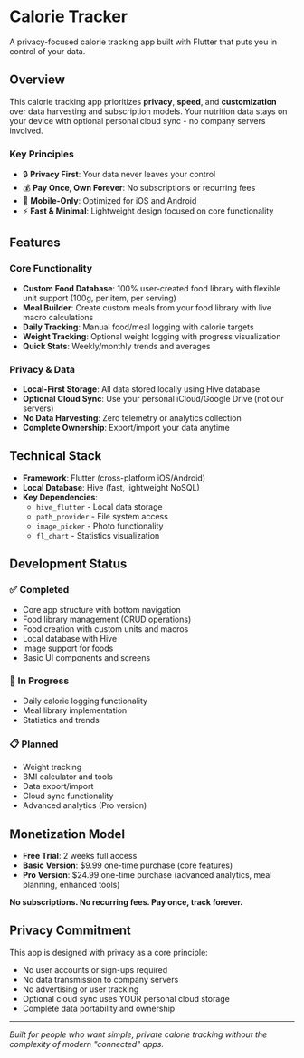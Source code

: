 # Calorie Tracker

A privacy-focused calorie tracking app built with Flutter that puts you in control of your data.

## Overview

This calorie tracking app prioritizes **privacy**, **speed**, and **customization** over data harvesting and subscription models. Your nutrition data stays on your device with optional personal cloud sync - no company servers involved.

### Key Principles
- 🔒 **Privacy First**: Your data never leaves your control
- 💰 **Pay Once, Own Forever**: No subscriptions or recurring fees  
- 📱 **Mobile-Only**: Optimized for iOS and Android
- ⚡ **Fast & Minimal**: Lightweight design focused on core functionality

## Features

### Core Functionality
- **Custom Food Database**: 100% user-created food library with flexible unit support (100g, per item, per serving)
- **Meal Builder**: Create custom meals from your food library with live macro calculations
- **Daily Tracking**: Manual food/meal logging with calorie targets
- **Weight Tracking**: Optional weight logging with progress visualization
- **Quick Stats**: Weekly/monthly trends and averages

### Privacy & Data
- **Local-First Storage**: All data stored locally using Hive database
- **Optional Cloud Sync**: Use your personal iCloud/Google Drive (not our servers)
- **No Data Harvesting**: Zero telemetry or analytics collection
- **Complete Ownership**: Export/import your data anytime

## Technical Stack

- **Framework**: Flutter (cross-platform iOS/Android)
- **Local Database**: Hive (fast, lightweight NoSQL)
- **Key Dependencies**:
  - `hive_flutter` - Local data storage
  - `path_provider` - File system access
  - `image_picker` - Photo functionality
  - `fl_chart` - Statistics visualization

## Development Status

### ✅ Completed
- Core app structure with bottom navigation
- Food library management (CRUD operations)
- Food creation with custom units and macros
- Local database with Hive
- Image support for foods
- Basic UI components and screens

### 🚧 In Progress
- Daily calorie logging functionality
- Meal library implementation
- Statistics and trends

### 📋 Planned
- Weight tracking
- BMI calculator and tools
- Data export/import
- Cloud sync functionality
- Advanced analytics (Pro version)

## Monetization Model

- **Free Trial**: 2 weeks full access
- **Basic Version**: $9.99 one-time purchase (core features)
- **Pro Version**: $24.99 one-time purchase (advanced analytics, meal planning, enhanced tools)

**No subscriptions. No recurring fees. Pay once, track forever.**

## Privacy Commitment

This app is designed with privacy as a core principle:
- No user accounts or sign-ups required
- No data transmission to company servers
- No advertising or user tracking
- Optional cloud sync uses YOUR personal cloud storage
- Complete data portability and ownership

---

*Built for people who want simple, private calorie tracking without the complexity of modern "connected" apps.*
